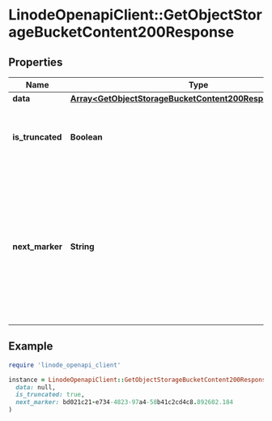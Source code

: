 # LinodeOpenapiClient::GetObjectStorageBucketContent200Response

## Properties

| Name | Type | Description | Notes |
| ---- | ---- | ----------- | ----- |
| **data** | [**Array&lt;GetObjectStorageBucketContent200ResponseDataInner&gt;**](GetObjectStorageBucketContent200ResponseDataInner.md) |  | [optional] |
| **is_truncated** | **Boolean** | Designates if there is another page of bucket objects. | [optional] |
| **next_marker** | **String** | Returns the value you should pass to the &#x60;marker&#x60; query parameter to get the next page of objects. If there is no next page, &#x60;null&#x60; will be returned. | [optional] |

## Example

```ruby
require 'linode_openapi_client'

instance = LinodeOpenapiClient::GetObjectStorageBucketContent200Response.new(
  data: null,
  is_truncated: true,
  next_marker: bd021c21-e734-4823-97a4-58b41c2cd4c8.892602.184
)
```

